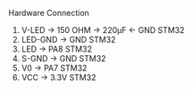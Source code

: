 Hardware Connection
1. V-LED -> 150 OHM -> 220μF <- GND STM32
2. LED-GND -> GND STM32
3. LED -> PA8 STM32
4. S-GND -> GND STM32
5. V0 -> PA7 STM32
6. VCC -> 3.3V STM32
